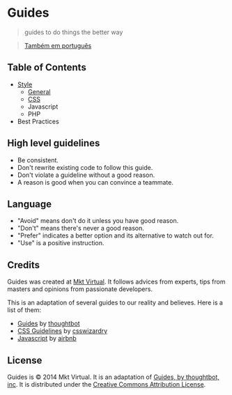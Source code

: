 # Guides
> guides to do things the better way

> [Também em português](#)

## Table of Contents
- [Style](https://github.com/hugobessaa/guides/tree/master/style)
    - [General](https://github.com/hugobessaa/guides/tree/master/style/general)
    - [CSS](https://github.com/hugobessaa/guides/tree/master/style/CSS)
    - Javascript
    - PHP
- Best Practices

## High level guidelines

- Be consistent.
- Don't rewrite existing code to follow this guide.
- Don't violate a guideline without a good reason.
- A reason is good when you can convince a teammate.

## Language

- "Avoid" means don't do it unless you have good reason.
- "Don't" means there's never a good reason.
- "Prefer" indicates a better option and its alternative to watch out for.
- "Use" is a positive instruction.

## Credits

Guides was created at [Mkt Virtual](http://mktvirtual.com.br/). It follows advices from experts, tips from masters and opinions from passionate developers.

This is an adaptation of several guides to our reality and believes. Here is a list of them:

- [Guides](https://github.com/thoughtbot/guides) by [thoughtbot](https://github.com/thoughtbot)
- [CSS Guidelines](https://github.com/csswizardry/CSS-Guidelines) by [csswizardry](https://github.com/csswizardry)
- [Javascript](https://github.com/airbnb/javascript) by [airbnb](https://github.com/airbnb)

## License

Guides is © 2014 Mkt Virtual. It is an adaptation of [Guides, by thoughtbot, inc](https://github.com/thoughtbot/guides). It is distributed under the [Creative Commons Attribution License](http://creativecommons.org/licenses/by/3.0/).

